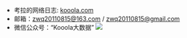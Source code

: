 * 考拉的网络日志: [kooola.com][2]
* 邮箱：zwq20110815@163.com / zwq20110815@gmail.com
* 微信公众号：“Kooola大数据”
![][1]

[1]: https://www.kooola.com/upload/2018/10/ofjvdo746uj67pmdue0iho59c5.png
[2]: https://www.kooola.com

